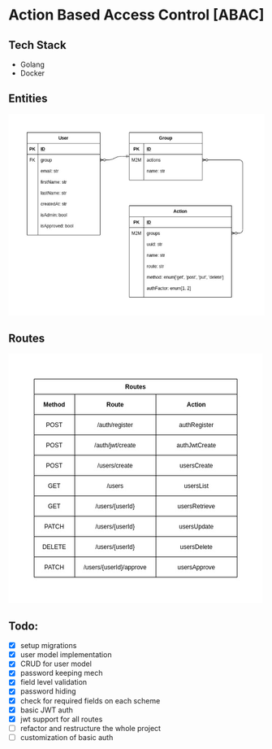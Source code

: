 # Action Based Access Control [ABAC]


## Tech Stack
- Golang
- Docker


## Entities

![entities](docs/diagrams/abac-entities.jpg)


## Routes

![entities](docs/diagrams/abac-routes.jpg)


## Todo:
- [X] setup migrations
- [X] user model implementation
- [X] CRUD for user model
- [X] password keeping mech
- [X] field level validation
- [X] password hiding
- [X] check for required fields on each scheme
- [x] basic JWT auth
- [X] jwt support for all routes
- [ ] refactor and restructure the whole project
- [ ] customization of basic auth

